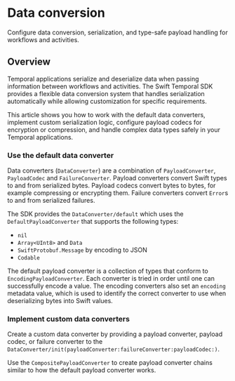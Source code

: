 # Data conversion

Configure data conversion, serialization, and type-safe payload handling for
workflows and activities.

## Overview

Temporal applications serialize and deserialize data when passing
information between workflows and activities. The Swift Temporal SDK provides a
flexible data conversion system that handles serialization automatically while
allowing customization for specific requirements.

This article shows you how to work with the default data converters, implement
custom serialization logic, configure payload codecs for encryption or
compression, and handle complex data types safely in your Temporal
applications.

### Use the default data converter

Data converters (``DataConverter``) are a combination of ``PayloadConverter``, ``PayloadCodec`` and
``FailureConverter``. Payload converters convert Swift types to and from
serialized bytes. Payload codecs convert bytes to bytes, for example compressing
or encrypting them. Failure converters convert `Error`s to and from serialized
failures.

The SDK provides the ``DataConverter/default`` which uses the
``DefaultPayloadConverter`` that supports the following types:

- `nil`
- `Array<UInt8>` and `Data`
- `SwiftProtobuf.Message` by encoding to JSON
- `Codable`

The default payload converter is a collection of types that conform to ``EncodingPayloadConverter``.
Each converter is tried in order until one can successfully encode a value.
The encoding converters also set an `encoding` metadata value, which is used
to identify the correct converter to use when deserializing bytes into Swift values.

### Implement custom data converters

Create a custom data converter by providing a payload converter, payload codec,
or failure converter to the ``DataConverter/init(payloadConverter:failureConverter:payloadCodec:)``.

Use the ``CompositePayloadConverter`` to create payload converter chains
similar to how the default payload converter works.

